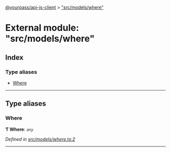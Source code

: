 [@yourpass/api-js-client](../README.md) > ["src/models/where"](../modules/_src_models_where_.md)

# External module: "src/models/where"

## Index

### Type aliases

* [Where](_src_models_where_.md#where)

---

## Type aliases

<a id="where"></a>

###  Where

**Ƭ Where**: *`any`*

*Defined in [src/models/where.ts:2](https://github.com/yourpass/yourpass-api-js-client/blob/c41a8ac/src/models/where.ts#L2)*

___

